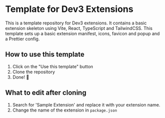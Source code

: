 # Template for Dev3 Extensions

This is a template repository for Dev3 extensions. It contains a basic extension skeleton using Vite, React, TypeScript and TailwindCSS. This template sets up a basic extension manifest, icons, favicon and popup and a Prettier config.

## How to use this template

1. Click on the "Use this template" button
2. Clone the repository
3. Done! 🎉

## What to edit after cloning

1. Search for 'Sample Extension' and replace it with your extension name.
2. Change the name of the extension in `package.json`
